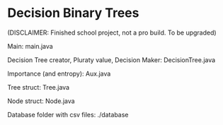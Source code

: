 # Decision Binary Trees

(DISCLAIMER: Finished school project, not a pro build. To be upgraded)

Main: main.java

Decision Tree creator, Pluraty value, Decision Maker: DecisionTree.java

Importance (and entropy): Aux.java

Tree struct: Tree.java

Node struct: Node.java

Database folder with csv files: ./database

